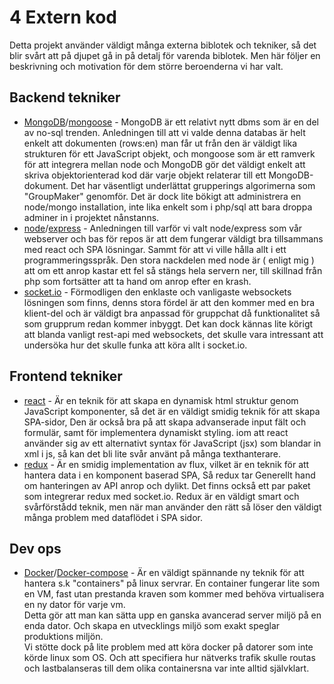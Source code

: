 [modeline]: # ( vim: set spell spl=sv tw=79: )

# 4 Extern kod
Detta projekt använder väldigt många externa biblotek och tekniker, så det blir
svårt att på djupet gå in på detalj för varenda biblotek. Men här följer en
beskrivning och motivation för dem större beroenderna vi har valt.

## Backend tekniker
* [MongoDB](https://www.mongodb.com/)/[mongoose](http://mongoosejs.com/) - MongoDB är ett relativt nytt dbms som är en del av no-sql
  trenden. Anledningen till att vi valde denna databas är helt enkelt att
  dokumenten (rows:en) man får ut från den är väldigt lika strukturen för ett
  JavaScript objekt, och mongoose som är ett ramverk för att integrera mellan node
  och MongoDB gör det väldigt enkelt att skriva objektorienterad kod där varje
  objekt relaterar till ett MongoDB-dokument. Det har väsentligt underlättat grupperings
  algorimerna som "GroupMaker" genomför. Det är dock lite bökigt att
  administrera en node/mongo installation, inte lika enkelt som i php/sql att
  bara droppa adminer in i projektet nånstanns.
* [node](https://nodejs.org/en/)/[express](http://expressjs.com/) - Anledningen till varför vi valt node/express som vår webserver
  och bas för repos är att dem fungerar väldigt bra tillsammans med react och
  SPA lösningar. Sammt för att vi ville hålla allt i ett programmeringsspråk.
  Den stora nackdelen med node är ( enligt mig ) att om ett anrop kastar ett fel så
  stängs hela servern ner, till skillnad från php som fortsätter att ta hand om
  anrop efter en krash.
* [socket.io](http://socket.io/) - Förmodligen den enklaste och vanligaste websockets lösningen som
  finns, denns stora fördel är att den kommer med en bra klient-del och är
  väldigt bra anpassad för gruppchat då funktionalitet så som grupprum redan kommer inbyggt.
  Det kan dock kännas lite körigt att blanda vanligt rest-api med websockets,
  det skulle vara intressant att undersöka hur det skulle funka att köra allt i socket.io.

## Frontend tekniker
* [react](https://facebook.github.io/react/) - Är en teknik för att skapa en dynamisk html struktur genom
  JavaScript komponenter, så det är en väldigt smidig teknik för att skapa
  SPA-sidor, Den är också bra på att skapa advanserade input fält och formulär,
  samt för implementera dynamiskt styling. iom att react använder sig av ett
  alternativt syntax för JavaScript (jsx) som blandar in xml i js, så kan det
  bli lite svår använt på många texthanterare.
* [redux](http://redux.js.org/) - Är en smidig implementation av flux, vilket är en teknik för att
  hantera data i en komponent baserad SPA, Så redux tar Generellt hand om
  hanteringen av API anrop och dylikt. Det finns också ett par paket som
  integrerar redux med socket.io. Redux är en väldigt smart och svårförstådd
  teknik, men när man använder den rätt så löser den väldigt många problem med
  dataflödet i SPA sidor.

## Dev ops
* [Docker](https://www.docker.com/)/[Docker-compose](https://docs.docker.com/compose/) - Är en väldigt spännande ny teknik för att hantera s.k
  "containers" på linux servrar. En container fungerar lite som en VM, fast
  utan prestanda kraven som kommer med behöva virtualisera en ny dator för
  varje vm.  
  Detta gör att man kan sätta upp en ganska avancerad server miljö
  på en enda dator. Och skapa en utvecklings miljö som exakt speglar
  produktions miljön.  
  Vi stötte dock på lite problem med att köra docker på
  datorer som inte körde linux som OS. Och att specifiera hur nätverks trafik
  skulle routas och lastbalanseras till dem olika containersna var inte alltid
  självklart.

